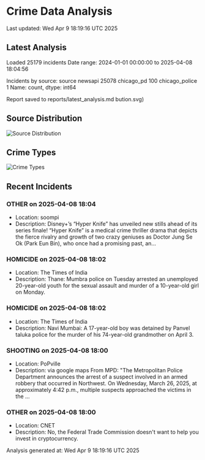 # Crime Data Analysis
Last updated: Wed Apr  9 18:19:16 UTC 2025

## Latest Analysis

Loaded 25179 incidents
Date range: 2024-01-01 00:00:00 to 2025-04-08 18:04:56

Incidents by source:
source
newsapi           25078
chicago_pd          100
chicago_police        1
Name: count, dtype: int64

Report saved to reports/latest_analysis.md
bution.svg)

## Source Distribution
![Source Distribution](images/source_distribution.svg)

## Crime Types
![Crime Types](images/crime_types.svg)

## Recent Incidents

### OTHER on 2025-04-08 18:04
- Location: soompi
- Description: Disney+’s “Hyper Knife” has unveiled new stills ahead of its series finale! “Hyper Knife” is a medical crime thriller drama that depicts the fierce rivalry and growth of two crazy geniuses as Doctor Jung Se Ok (Park Eun Bin), who once had a promising past, an…


### HOMICIDE on 2025-04-08 18:02
- Location: The Times of India
- Description: Thane: Mumbra police on Tuesday arrested an unemployed 20-year-old youth for the sexual assault and murder of a 10-year-old girl on Monday.


### HOMICIDE on 2025-04-08 18:02
- Location: The Times of India
- Description: Navi Mumbai: A 17-year-old boy was detained by Panvel taluka police for the murder of his 74-year-old grandmother on April 3.


### SHOOTING on 2025-04-08 18:00
- Location: PoPville
- Description: via google maps From MPD: "The Metropolitan Police Department announces the arrest of a suspect involved in an armed robbery that occurred in Northwest. On Wednesday, March 26, 2025, at approximately 4:42 p.m., multiple suspects approached the victims in the …


### OTHER on 2025-04-08 18:00
- Location: CNET
- Description: No, the Federal Trade Commission doesn't want to help you invest in cryptocurrency.

Analysis generated at: Wed Apr  9 18:19:16 UTC 2025
